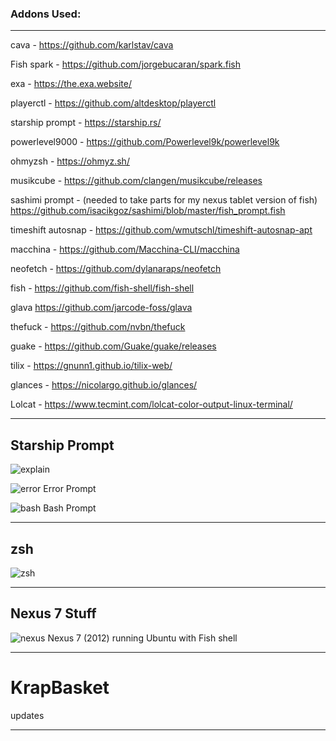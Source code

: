 <h3>Addons Used:</h3>

<hr>

cava -
https://github.com/karlstav/cava

Fish spark -
https://github.com/jorgebucaran/spark.fish

exa -
https://the.exa.website/

playerctl -
https://github.com/altdesktop/playerctl

starship prompt -
https://starship.rs/

powerlevel9000 - 
https://github.com/Powerlevel9k/powerlevel9k

ohmyzsh - 
https://ohmyz.sh/

musikcube - 
https://github.com/clangen/musikcube/releases

sashimi prompt - (needed to take parts for my nexus tablet version of fish)
https://github.com/isacikgoz/sashimi/blob/master/fish_prompt.fish

timeshift autosnap -
https://github.com/wmutschl/timeshift-autosnap-apt

macchina -
https://github.com/Macchina-CLI/macchina

neofetch -
https://github.com/dylanaraps/neofetch

fish -
https://github.com/fish-shell/fish-shell

glava
https://github.com/jarcode-foss/glava

thefuck -
https://github.com/nvbn/thefuck

guake - 
https://github.com/Guake/guake/releases

tilix -
https://gnunn1.github.io/tilix-web/

glances -
https://nicolargo.github.io/glances/

Lolcat -
https://www.tecmint.com/lolcat-color-output-linux-terminal/

<hr>

<h2>Starship Prompt</h2>

![explain](https://github.com/Funkinmofo/KrapBasket/assets/143419294/2d8c4427-b34b-4f17-bb3d-1be3891c0c10)

![error](https://github.com/Funkinmofo/KrapBasket/assets/143419294/ab861e14-850e-4520-9a7a-6aa79a10ea62) Error Prompt

![bash](https://github.com/Funkinmofo/KrapBasket/assets/143419294/e087f852-7648-4768-a9ed-1967bf002c94) Bash Prompt




<hr>

<h2>zsh</h2>

![zsh](https://github.com/Funkinmofo/KrapBasket/assets/143419294/40dedaef-665e-4dd5-aa39-478fc79db0c4)

<hr>

<h2>Nexus 7 Stuff</h2>

![nexus](https://github.com/Funkinmofo/KrapBasket/assets/143419294/de583169-1165-4afc-9d9b-450a9af1a06c)
 Nexus 7 (2012) running Ubuntu with Fish shell

<hr>

# KrapBasket

updates 


<hr>

